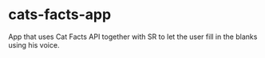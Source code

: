 # cats-facts-app
App that uses Cat Facts API together with SR to let the user fill in the blanks using his voice.
